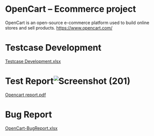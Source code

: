 # OpenCart – Ecommerce project
OpenCart is an open-source e-commerce platform used to build online stores and sell 
products.
https://www.opencart.com/


# Testcase Development 
[Testcase Development.xlsx](https://github.com/ajaygujjar424/OpenCart/files/12456752/Testcase.Development.xlsx)


# Test Report![Screenshot (201)](https://github.com/ajaygujjar424/OpenCart/assets/127547339/dddd22b3-935c-4de6-b3df-e1c3272f8941)

[Opencart report.pdf](https://github.com/ajaygujjar424/OpenCart/files/12456711/Opencart.report.pdf)
# Bug Report
[OpenCart-BugReport.xlsx](https://github.com/ajaygujjar424/OpenCart/files/12456786/OpenCart-BugReport.xlsx)
